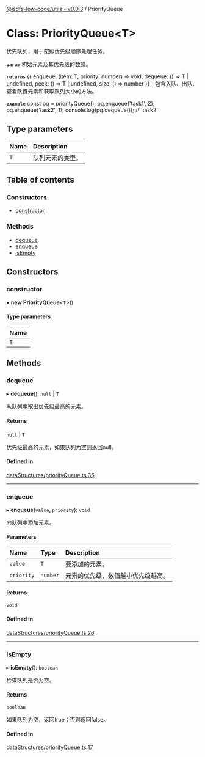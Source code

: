 [@isdfs-low-code/utils - v0.0.3](../README.md) / PriorityQueue

# Class: PriorityQueue<T\>

优先队列，用于按照优先级顺序处理任务。

**`param`** 初始元素及其优先级的数组。

**`returns`** {{
  enqueue: (item: T, priority: number) => void,
  dequeue: () => T | undefined,
  peek: () => T | undefined,
  size: () => number
}} - 包含入队、出队、查看队首元素和获取队列大小的方法。

**`example`**
const pq = priorityQueue<string>();
pq.enqueue('task1', 2);
pq.enqueue('task2', 1);
console.log(pq.dequeue()); // 'task2'

## Type parameters

| Name | Description |
| :------ | :------ |
| `T` | 队列元素的类型。 |

## Table of contents

### Constructors

- [constructor](PriorityQueue.md#constructor)

### Methods

- [dequeue](PriorityQueue.md#dequeue)
- [enqueue](PriorityQueue.md#enqueue)
- [isEmpty](PriorityQueue.md#isempty)

## Constructors

### constructor

• **new PriorityQueue**<`T`\>()

#### Type parameters

| Name |
| :------ |
| `T` |

## Methods

### dequeue

▸ **dequeue**(): ``null`` \| `T`

从队列中取出优先级最高的元素。

#### Returns

``null`` \| `T`

优先级最高的元素，如果队列为空则返回null。

#### Defined in

[dataStructures/priorityQueue.ts:36](https://github.com/isdfs/low-code/blob/13d528d/packages/utils/src/dataStructures/priorityQueue.ts#L36)

___

### enqueue

▸ **enqueue**(`value`, `priority`): `void`

向队列中添加元素。

#### Parameters

| Name | Type | Description |
| :------ | :------ | :------ |
| `value` | `T` | 要添加的元素。 |
| `priority` | `number` | 元素的优先级，数值越小优先级越高。 |

#### Returns

`void`

#### Defined in

[dataStructures/priorityQueue.ts:26](https://github.com/isdfs/low-code/blob/13d528d/packages/utils/src/dataStructures/priorityQueue.ts#L26)

___

### isEmpty

▸ **isEmpty**(): `boolean`

检查队列是否为空。

#### Returns

`boolean`

如果队列为空，返回true；否则返回false。

#### Defined in

[dataStructures/priorityQueue.ts:17](https://github.com/isdfs/low-code/blob/13d528d/packages/utils/src/dataStructures/priorityQueue.ts#L17)
